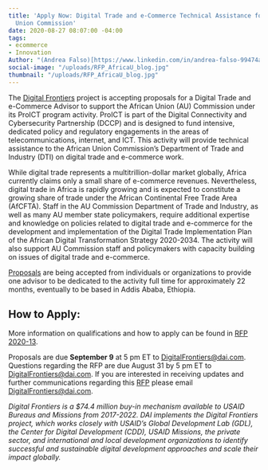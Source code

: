 ```yaml
---
title: 'Apply Now: Digital Trade and e-Commerce Technical Assistance for the African
  Union Commission'
date: 2020-08-27 08:07:00 -04:00
tags:
- ecommerce
- Innovation
Author: "(Andrea Falso)[https://www.linkedin.com/in/andrea-falso-99474a103/]"
social-image: "/uploads/RFP_AfricaU_blog.jpg"
thumbnail: "/uploads/RFP_AfricaU_blog.jpg"
---
```


The [Digital Frontiers](https://www.dai.com/our-work/projects/worldwide-digital-frontiers-df) project is accepting proposals for a Digital Trade and e-Commerce Advisor to support the African Union (AU) Commission under its ProICT program activity. ProICT is part of the Digital Connectivity and Cybersecurity Partnership (DCCP) and is designed to fund intensive, dedicated policy and regulatory engagements in the areas of telecommunications, internet, and ICT. This activity will provide technical assistance to the African Union Commission’s Department of Trade and Industry (DTI) on digital trade and e-commerce work.

<!--more-->

While digital trade represents a multitrillion-dollar market globally, Africa currently claims only a small share of e-commerce revenues. Nevertheless, digital trade in Africa is rapidly growing and is expected to constitute a growing share of trade under the African Continental Free Trade Area (AfCFTA). Staff in the AU Commission Department of Trade and Industry, as well as many AU member state policymakers, require additional expertise and knowledge on policies related to digital trade and e-commerce for the development and implementation of the Digital Trade Implementation Plan of the African Digital Transformation Strategy 2020-2034. The activity will also support AU Commission staff and policymakers with capacity building on issues of digital trade and e-commerce.

[Proposals](https://drive.google.com/file/d/12Zyq2vSlrB-7F3o8HJso4pxD2bdf_4ZH/view?usp=sharing/) are being accepted from individuals or organizations to provide one advisor to be dedicated to the activity full time for approximately 22 months, eventually to be based in Addis Ababa, Ethiopia.

## How to Apply:

More information on qualifications and how to apply can be found in [RFP 2020-13](https://drive.google.com/file/d/12Zyq2vSlrB-7F3o8HJso4pxD2bdf_4ZH/view?usp=sharing/).

Proposals are due **September 9** at 5 pm ET to [DigitalFrontiers@dai.com](mailto:DigitalFrontiers@dai.com). Questions regarding the RFP are due August 31 by 5 pm ET to [DigitalFrontiers@dai.com](mailto:DigitalFrontiers@dai.com). If you are interested in receiving updates and further communications regarding this [RFP](https://drive.google.com/file/d/12Zyq2vSlrB-7F3o8HJso4pxD2bdf_4ZH/view?usp=sharing/) please email [DigitalFrontiers@dai.com](mailto:DigitalFrontiers@dai.com).

*Digital Frontiers is a $74.4 million buy-in mechanism available to USAID Bureaus and Missions from 2017-2022. DAI implements the Digital Frontiers project, which works closely with USAID’s Global Development Lab (GDL), the Center for Digital Development (CDD), USAID Missions, the private sector, and international and local development organizations to identify successful and sustainable digital development approaches and scale their impact globally.*